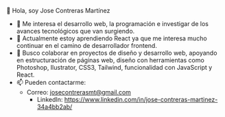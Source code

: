   👋 Hola, soy Jose Contreras Martínez
  - 👀 Me interesa el desarrollo web, la programación e investigar de los avances tecnológicos que van surgiendo. 
  - 🌱 Actualmente estoy aprendiendo React ya que me interesa mucho continuar en el camino de desarrollador frontend.
  - 💞️ Busco colaborar en proyectos de diseño y desarrollo web, apoyando en estructuración de páginas web, diseño con herramientas como Photoshop, Ilustrator, CSS3, Tailwind, funcionalidad con JavaScript y React.
  - 📫 Pueden contactarme: 
      - Correo: josecontrerasmt@gmail.com
    	- LinkedIn: https://www.linkedin.com/in/jose-contreras-martinez-34a4bb2ab/ 

